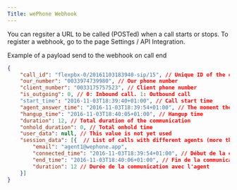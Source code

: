 ```yaml
---
Title: wePhone Webhook
---
```


You can regsiter a URL to be called (POSTed) when a call starts or stops. To register a webhook, go to the page Settings / API Integration.

Example of a payload send to the webhook on call end

```JSON
{
	"call_id": "flexpbx-0/20161103183940-sip/15", // Unique ID of the call
	"our_number": "0033974739980", // Our phone number
	"client_number": "0033175757523", // Client phone number
	"is_outgoing": 0, // 0: Inbound call. 1: Outbound call
	"start_time": "2016-11-03T18:39:40+01:00", // Call start time
	"agent_answer_time": "2016-11-03T18:39:54+01:00", // The moment the call is anwsered by the first agent
	"hangup_time": "2016-11-03T18:40:05+01:00", // Hangup time
	"duration": 12, // Total duration of the communication
	"onhold_duration": 0, // Total onhold time
	"user_data": null, // This value is not yet used
	"session_data": [{  // List of calls with different agents (more than 1 if there is a call transfer)
		"email": "agent1@wephone.app",
		"connected_time": "2016-11-03T18:39:54+01:00", // Début de la communication avec l'agent
		"end_time": "2016-11-03T18:40:06+01:00", // Fin de la communication avec l'agent
		"duration": 12 // Durée de la communication avec l'agent
	}]
}
```
